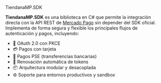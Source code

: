 TiendanaMP.SDK

**TiendanaMP.SDK** es una biblioteca en C# que permite la integración directa con la API REST de [Mercado Pago](https://www.mercadopago.com.co/developers/es) sin depender del SDK oficial. Implementa de forma segura y flexible los principales flujos de autenticación y pagos, incluyendo:

- 🔐 OAuth 2.0 con PKCE
- 💳 Pagos con tarjeta
- 🏦 Pagos PSE (transferencias bancarias)
- 🔄 Renovación automática de tokens
- 📦 Arquitectura modular y desacoplada
- ⚙️ Soporte para entornos productivos y sandbox



